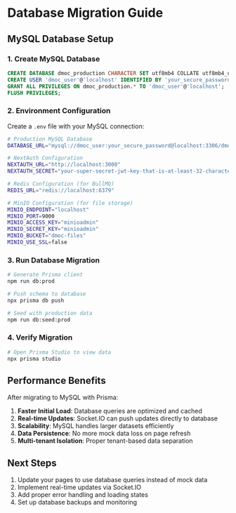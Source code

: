 # Database Migration Guide

## MySQL Database Setup

### 1. Create MySQL Database

```sql
CREATE DATABASE dmoc_production CHARACTER SET utf8mb4 COLLATE utf8mb4_unicode_ci;
CREATE USER 'dmoc_user'@'localhost' IDENTIFIED BY 'your_secure_password';
GRANT ALL PRIVILEGES ON dmoc_production.* TO 'dmoc_user'@'localhost';
FLUSH PRIVILEGES;
```

### 2. Environment Configuration

Create a `.env` file with your MySQL connection:

```bash
# Production MySQL Database
DATABASE_URL="mysql://dmoc_user:your_secure_password@localhost:3306/dmoc_production"

# NextAuth Configuration
NEXTAUTH_URL="http://localhost:3000"
NEXTAUTH_SECRET="your-super-secret-jwt-key-that-is-at-least-32-characters-long"

# Redis Configuration (for BullMQ)
REDIS_URL="redis://localhost:6379"

# MinIO Configuration (for file storage)
MINIO_ENDPOINT="localhost"
MINIO_PORT=9000
MINIO_ACCESS_KEY="minioadmin"
MINIO_SECRET_KEY="minioadmin"
MINIO_BUCKET="dmoc-files"
MINIO_USE_SSL=false
```

### 3. Run Database Migration

```bash
# Generate Prisma client
npm run db:prod

# Push schema to database
npx prisma db push

# Seed with production data
npm run db:seed:prod
```

### 4. Verify Migration

```bash
# Open Prisma Studio to view data
npx prisma studio
```

## Performance Benefits

After migrating to MySQL with Prisma:

1. **Faster Initial Load**: Database queries are optimized and cached
2. **Real-time Updates**: Socket.IO can push updates directly to database
3. **Scalability**: MySQL handles larger datasets efficiently
4. **Data Persistence**: No more mock data loss on page refresh
5. **Multi-tenant Isolation**: Proper tenant-based data separation

## Next Steps

1. Update your pages to use database queries instead of mock data
2. Implement real-time updates via Socket.IO
3. Add proper error handling and loading states
4. Set up database backups and monitoring
